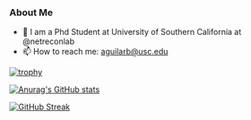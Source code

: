 ### About Me

- 🔭 I am a Phd Student at University of Southern California at @netreconlab
- 📫 How to reach me: <aguilarb@usc.edu>


[![trophy](https://github-profile-trophy.vercel.app/?username=rodrigox30)](https://github.com/ryo-ma/github-profile-trophy)

[![Anurag's GitHub stats](https://github-readme-stats.vercel.app/api?username=Rodrigox30&count_private=true&show_icons=true&role=OWNER,ORGANIZATION_MEMBER)](https://github.com/anuraghazra/github-readme-stats)

[![GitHub Streak](https://streak-stats.demolab.com/?user=rodrigox30)](https://git.io/streak-stats)


<!--

Here are some ideas to get you started:

- 🔭 I’m currently working on ...
- 🌱 I’m currently learning ...
- 👯 I’m looking to collaborate on ...
- 🤔 I’m looking for help with ...
- 💬 Ask me about ...
- 📫 How to reach me: ...
- 😄 Pronouns: ...
- ⚡ Fun fact: ...
-->
